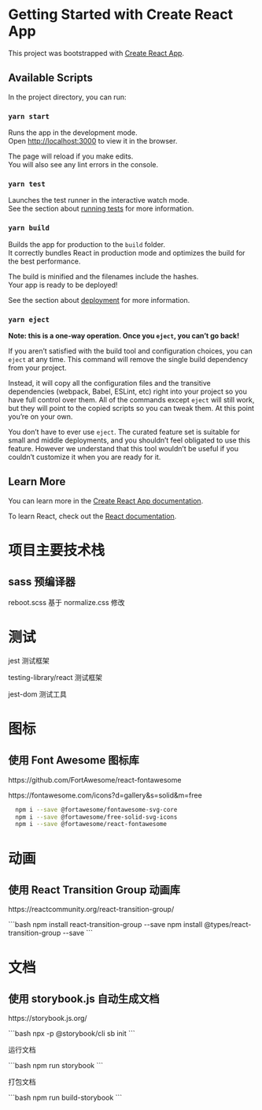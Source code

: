 # Getting Started with Create React App

This project was bootstrapped with [Create React App](https://github.com/facebook/create-react-app).

## Available Scripts

In the project directory, you can run:

### `yarn start`

Runs the app in the development mode.\
Open [http://localhost:3000](http://localhost:3000) to view it in the browser.

The page will reload if you make edits.\
You will also see any lint errors in the console.

### `yarn test`

Launches the test runner in the interactive watch mode.\
See the section about [running tests](https://facebook.github.io/create-react-app/docs/running-tests) for more information.

### `yarn build`

Builds the app for production to the `build` folder.\
It correctly bundles React in production mode and optimizes the build for the best performance.

The build is minified and the filenames include the hashes.\
Your app is ready to be deployed!

See the section about [deployment](https://facebook.github.io/create-react-app/docs/deployment) for more information.

### `yarn eject`

**Note: this is a one-way operation. Once you `eject`, you can’t go back!**

If you aren’t satisfied with the build tool and configuration choices, you can `eject` at any time. This command will remove the single build dependency from your project.

Instead, it will copy all the configuration files and the transitive dependencies (webpack, Babel, ESLint, etc) right into your project so you have full control over them. All of the commands except `eject` will still work, but they will point to the copied scripts so you can tweak them. At this point you’re on your own.

You don’t have to ever use `eject`. The curated feature set is suitable for small and middle deployments, and you shouldn’t feel obligated to use this feature. However we understand that this tool wouldn’t be useful if you couldn’t customize it when you are ready for it.

## Learn More

You can learn more in the [Create React App documentation](https://facebook.github.io/create-react-app/docs/getting-started).

To learn React, check out the [React documentation](https://reactjs.org/).

# 项目主要技术栈
  ## sass 预编译器
  <p>reboot.scss 基于 normalize.css 修改</p>

# 测试
 <p>jest 测试框架 </p>
 <p>testing-library/react 测试框架</p>
 <p>jest-dom 测试工具</p>

# 图标
  ## 使用 Font Awesome 图标库
  <p>https://github.com/FortAwesome/react-fontawesome</p>
  <p>https://fontawesome.com/icons?d=gallery&s=solid&m=free</p>

  ```bash
    npm i --save @fortawesome/fontawesome-svg-core
    npm i --save @fortawesome/free-solid-svg-icons
    npm i --save @fortawesome/react-fontawesome
  ```
# 动画
  ## 使用 React Transition Group 动画库
  <p>https://reactcommunity.org/react-transition-group/</p>
  ```bash
    npm install react-transition-group --save
    npm install @types/react-transition-group --save
  ```

# 文档
  ## 使用 storybook.js 自动生成文档
  <p>https://storybook.js.org/</p>
  ```bash
    npx -p @storybook/cli sb init
  ```  
  <p>运行文档</p>
  ```bash
    npm run storybook
  ```
  <p>打包文档</p>
  ```bash
    npm run build-storybook
  ```